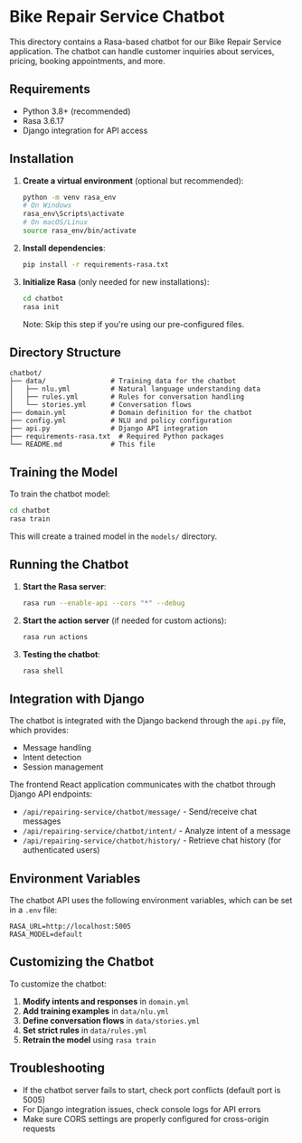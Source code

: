 # Bike Repair Service Chatbot

This directory contains a Rasa-based chatbot for our Bike Repair Service application. The chatbot can handle customer inquiries about services, pricing, booking appointments, and more.

## Requirements

- Python 3.8+ (recommended)
- Rasa 3.6.17
- Django integration for API access

## Installation

1. **Create a virtual environment** (optional but recommended):
   ```bash
   python -m venv rasa_env
   # On Windows
   rasa_env\Scripts\activate
   # On macOS/Linux
   source rasa_env/bin/activate
   ```

2. **Install dependencies**:
   ```bash
   pip install -r requirements-rasa.txt
   ```

3. **Initialize Rasa** (only needed for new installations):
   ```bash
   cd chatbot
   rasa init
   ```
   Note: Skip this step if you're using our pre-configured files.

## Directory Structure

```
chatbot/
├── data/                # Training data for the chatbot
│   ├── nlu.yml          # Natural language understanding data
│   ├── rules.yml        # Rules for conversation handling
│   └── stories.yml      # Conversation flows
├── domain.yml           # Domain definition for the chatbot
├── config.yml           # NLU and policy configuration
├── api.py               # Django API integration
├── requirements-rasa.txt  # Required Python packages
└── README.md            # This file
```

## Training the Model

To train the chatbot model:

```bash
cd chatbot
rasa train
```

This will create a trained model in the `models/` directory.

## Running the Chatbot

1. **Start the Rasa server**:
   ```bash
   rasa run --enable-api --cors "*" --debug
   ```

2. **Start the action server** (if needed for custom actions):
   ```bash
   rasa run actions
   ```

3. **Testing the chatbot**:
   ```bash
   rasa shell
   ```

## Integration with Django

The chatbot is integrated with the Django backend through the `api.py` file, which provides:

- Message handling
- Intent detection
- Session management

The frontend React application communicates with the chatbot through Django API endpoints:

- `/api/repairing-service/chatbot/message/` - Send/receive chat messages
- `/api/repairing-service/chatbot/intent/` - Analyze intent of a message
- `/api/repairing-service/chatbot/history/` - Retrieve chat history (for authenticated users)

## Environment Variables

The chatbot API uses the following environment variables, which can be set in a `.env` file:

```
RASA_URL=http://localhost:5005
RASA_MODEL=default
```

## Customizing the Chatbot

To customize the chatbot:

1. **Modify intents and responses** in `domain.yml`
2. **Add training examples** in `data/nlu.yml`
3. **Define conversation flows** in `data/stories.yml`
4. **Set strict rules** in `data/rules.yml`
5. **Retrain the model** using `rasa train`

## Troubleshooting

- If the chatbot server fails to start, check port conflicts (default port is 5005)
- For Django integration issues, check console logs for API errors
- Make sure CORS settings are properly configured for cross-origin requests 